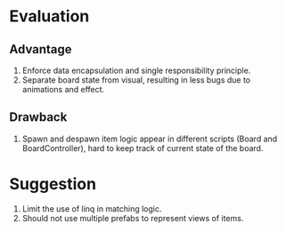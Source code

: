 # Evaluation
## Advantage
1. Enforce data encapsulation and single responsibility principle.
2. Separate board state from visual, resulting in less bugs due to animations and effect.

## Drawback
1. Spawn and despawn item logic appear in different scripts (Board and BoardController), hard to keep track of current state of the board.

# Suggestion
1. Limit the use of linq in matching logic.
2. Should not use multiple prefabs to represent views of items.

